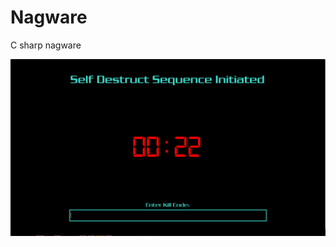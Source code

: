 # Nagware
C sharp nagware


![alt screenshot](https://github.com/BettTheTimeTraveller/Nagware/blob/master/screenshot.png)
